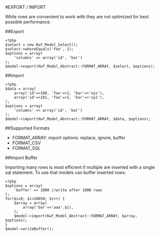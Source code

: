 #EXPORT / IMPORT

While rows are convenient to work with they are not optimized for best possible performance.

##Export

    <?php
    $select = new Kwf_Model_Select();
    $select->whereEquals('foo', 1);
    $options = array(
        'columns' => array('id', 'bar')
    );
    $model->export(Kwf_Model_Abstract::FORMAT_ARRAY, $select, $options);
    
##Import

    <?php
    $data = array(
        array('id'=>100, 'foo'=>1, 'bar'=>'xyz'),
        array('id'=>101, 'foo'=>1, 'bar'=>'xyz'),
    );
    $options = array(
        'columns' => array('id', 'bar')
    );
    $model->import(Kwf_Model_Abstract::FORMAT_ARRAY, $data, $options);
    
##Supported Formats

* FORMAT_ARRAY: import options: replace, ignore, buffer
* FORMAT_CSV
* FORMAT_SQL

##Import Buffer

Importing many rows is most efficient if multiple are inserted with a single sql statement. To use that models can buffer inserted rows:

    <?php
    $options = array(
        'buffer' => 1000 //write after 1000 rows
    );
    for($i=0; $i<10050; $i++) {
        $array = array(
            array('bar'=>'aaa'.$i),
        );
        $model->import(Kwf_Model_Abstract::FORMAT_ARRAY, $array, $options);
    }
    $model->writeBuffer();